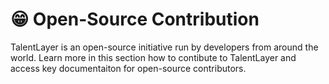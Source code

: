 # 😁 Open-Source Contribution

TalentLayer is an open-source initiative run by developers from around the world. Learn more in this section how to contibute to TalentLayer and access key documentaiton for open-source contributors.&#x20;
